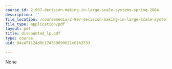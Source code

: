 ```yaml
---
course_id: 2-997-decision-making-in-large-scale-systems-spring-2004
description: ''
file_location: /coursemedia/2-997-decision-making-in-large-scale-systems-spring-2004/94c4f1124d0c174339890621c01b2533_discounted_lp.pdf
file_type: application/pdf
layout: pdf
title: discounted_lp.pdf
type: course
uid: 94c4f1124d0c174339890621c01b2533

---
```

None